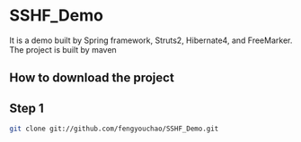 SSHF_Demo
=========

It is a demo built by Spring framework, Struts2, Hibernate4, and FreeMarker. The project is built by maven

How to download the project
---------------------------
Step 1
------
```bash
git clone git://github.com/fengyouchao/SSHF_Demo.git
```
